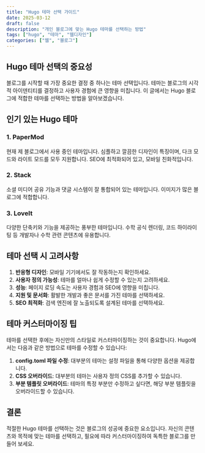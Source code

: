 ```yaml
---
title: "Hugo 테마 선택 가이드"
date: 2025-03-12
draft: false
description: "개인 블로그에 맞는 Hugo 테마를 선택하는 방법"
tags: ["hugo", "테마", "웹디자인"]
categories: ["웹", "블로그"]
---
```


## Hugo 테마 선택의 중요성

블로그를 시작할 때 가장 중요한 결정 중 하나는 테마 선택입니다. 테마는 블로그의 시각적 아이덴티티를 결정하고 사용자 경험에 큰 영향을 미칩니다. 이 글에서는 Hugo 블로그에 적합한 테마를 선택하는 방법을 알아보겠습니다.

## 인기 있는 Hugo 테마

### 1. PaperMod

현재 제 블로그에서 사용 중인 테마입니다. 심플하고 깔끔한 디자인이 특징이며, 다크 모드와 라이트 모드를 모두 지원합니다. SEO에 최적화되어 있고, 모바일 친화적입니다.

### 2. Stack

소셜 미디어 공유 기능과 댓글 시스템이 잘 통합되어 있는 테마입니다. 이미지가 많은 블로그에 적합합니다.

### 3. LoveIt

다양한 단축키와 기능을 제공하는 풍부한 테마입니다. 수학 공식 렌더링, 코드 하이라이팅 등 개발자나 수학 관련 콘텐츠에 유용합니다.

## 테마 선택 시 고려사항

1. **반응형 디자인**: 모바일 기기에서도 잘 작동하는지 확인하세요.
2. **사용자 정의 가능성**: 테마를 얼마나 쉽게 수정할 수 있는지 고려하세요.
3. **성능**: 페이지 로딩 속도는 사용자 경험과 SEO에 영향을 미칩니다.
4. **지원 및 문서화**: 활발한 개발과 좋은 문서를 가진 테마를 선택하세요.
5. **SEO 최적화**: 검색 엔진에 잘 노출되도록 설계된 테마를 선택하세요.

## 테마 커스터마이징 팁

테마를 선택한 후에는 자신만의 스타일로 커스터마이징하는 것이 중요합니다. Hugo에서는 다음과 같은 방법으로 테마를 수정할 수 있습니다:

1. **config.toml 파일 수정**: 대부분의 테마는 설정 파일을 통해 다양한 옵션을 제공합니다.
2. **CSS 오버라이드**: 대부분의 테마는 사용자 정의 CSS를 추가할 수 있습니다.
3. **부분 템플릿 오버라이드**: 테마의 특정 부분만 수정하고 싶다면, 해당 부분 템플릿을 오버라이드할 수 있습니다.

## 결론

적절한 Hugo 테마를 선택하는 것은 블로그의 성공에 중요한 요소입니다. 자신의 콘텐츠와 목적에 맞는 테마를 선택하고, 필요에 따라 커스터마이징하여 독특한 블로그를 만들어 보세요.